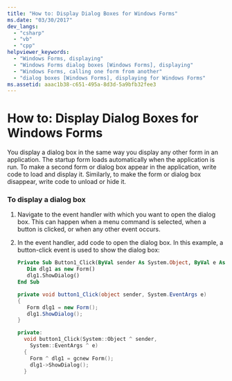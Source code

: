 ```yaml
---
title: "How to: Display Dialog Boxes for Windows Forms"
ms.date: "03/30/2017"
dev_langs: 
  - "csharp"
  - "vb"
  - "cpp"
helpviewer_keywords: 
  - "Windows Forms, displaying"
  - "Windows Forms dialog boxes [Windows Forms], displaying"
  - "Windows Forms, calling one form from another"
  - "dialog boxes [Windows Forms], displaying for Windows Forms"
ms.assetid: aaac1b38-c651-495a-8d3d-5a9bfb32fee3
---
```

# How to: Display Dialog Boxes for Windows Forms
You display a dialog box in the same way you display any other form in an application. The startup form loads automatically when the application is run. To make a second form or dialog box appear in the application, write code to load and display it. Similarly, to make the form or dialog box disappear, write code to unload or hide it.  
  
### To display a dialog box  
  
1. Navigate to the event handler with which you want to open the dialog box. This can happen when a menu command is selected, when a button is clicked, or when any other event occurs.  
  
2. In the event handler, add code to open the dialog box. In this example, a button-click event is used to show the dialog box:  
  
   ```vb  
   Private Sub Button1_Click(ByVal sender As System.Object, ByVal e As System.EventArgs) Handles Button1.Click  
      Dim dlg1 as new Form()  
      dlg1.ShowDialog()  
   End Sub  
   ```  
  
   ```csharp  
   private void button1_Click(object sender, System.EventArgs e)   
   {  
      Form dlg1 = new Form();  
      dlg1.ShowDialog();  
   }  
   ```  
  
   ```cpp  
   private:   
     void button1_Click(System::Object ^ sender,  
       System::EventArgs ^ e)  
     {  
       Form ^ dlg1 = gcnew Form();  
       dlg1->ShowDialog();  
     }  
   ```
